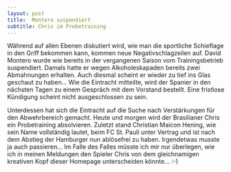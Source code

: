 ```yaml
---
layout: post
title:  Montero suspendiert
subtitle: Chris im Probetraining
---
```


Während auf allen Ebenen diskutiert wird, wie man die sportliche Schieflage in den Griff bekommen kann, kommen neue Negativschlagzeilen auf. David Montero wurde wie bereits in der vergangenen Saison vom Trainingsbetrieb suspendiert. Damals hatte er wegen Alkoholeskapaden bereits zwei Abmahnungen erhalten. Auch diesmal scheint er wieder zu tief ins Glas geschaut zu haben... Wie die Eintracht mitteilte, wird der Spanier in den nächsten Tagen zu einem Gespräch mit dem Vorstand bestellt. Eine fristlose Kündigung scheint nicht ausgeschlossen zu sein.

Unterdessen hat sich die Eintracht auf die Suche nach Verstärkungen für den Abwehrbereich gemacht. Heute und morgen wird der Brasilianer Chris ein Probetraining absolvieren. Zuletzt stand Christian Maicon Hening, wie sein Name vollständig lautet, beim FC St. Pauli unter Vertrag und ist nach dem Abstieg der Hamburger nun ablösefrei zu haben. Irgendetwas musste ja auch passieren... Im Falle des Falles müsste ich mir nur überlegen, wie ich in meinen Meldungen den Spieler Chris von dem gleichnamigen kreativen Kopf dieser Homepage unterscheiden könnte... :-)
